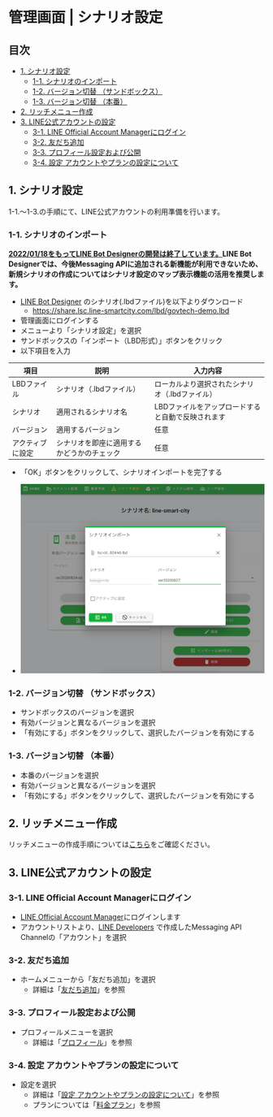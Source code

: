 # 管理画面 | シナリオ設定

## 目次
  - [1. シナリオ設定](#1-シナリオ設定)
    - [1-1. シナリオのインポート](#1-1-シナリオのインポート)
    - [1-2. バージョン切替 （サンドボックス）](#1-2-バージョン切替-サンドボックス)
    - [1-3. バージョン切替 （本番）](#1-3-バージョン切替-本番)
  - [2. リッチメニュー作成](#2-リッチメニュー作成)
  - [3. LINE公式アカウントの設定](#3-line公式アカウントの設定)
    - [3-1. LINE Official Account Managerにログイン](#3-1-line-official-account-managerにログイン)
    - [3-2. 友だち追加](#3-2-友だち追加)
    - [3-3. プロフィール設定および公開](#3-3-プロフィール設定および公開)
    - [3-4. 設定 アカウントやプランの設定について](#3-4-設定-アカウントやプランの設定について)

## 1. シナリオ設定

1-1.〜1-3.の手順にて、LINE公式アカウントの利用準備を行います。

### 1-1. シナリオのインポート


__[2022/01/18をもってLINE Bot Designerの開発は終了しています。](https://developers.line.biz/ja/news/2022/01/18/development-of-line-bot-designer-has-been-finished/)LINE Bot Designerでは、今後Messaging APIに追加される新機能が利用できないため、新規シナリオの作成についてはシナリオ設定のマップ表示機能の活用を推奨します。__



* [LINE Bot Designer](https://developers.line.biz/ja/services/bot-designer/) のシナリオ(.lbdファイル)を以下よりダウンロード
    * https://share.lsc.line-smartcity.com/lbd/govtech-demo.lbd
* 管理画面にログインする
* メニューより「シナリオ設定」を選択
* サンドボックスの「インポート（LBD形式）」ボタンをクリック
* 以下項目を入力

| 項目 | 説明 | 入力内容 |
|---|---|---|
| LBDファイル | シナリオ（.lbdファイル）  | ローカルより選択されたシナリオ（.lbdファイル） |
| シナリオ | 適用されるシナリオ名 | LBDファイルをアップロードすると自動で反映されます |
| バージョン | 適用するバージョン | 任意 |
| アクティブに設定 | シナリオを即座に適用するかどうかのチェック | 任意 |

* 「OK」ボタンをクリックして、シナリオインポートを完了する

* ![シナリオのインポート](./images/lsc-scenario-import.png)

### 1-2. バージョン切替 （サンドボックス）
* サンドボックスのバージョンを選択
* 有効バージョンと異なるバージョンを選択
* 「有効にする」ボタンをクリックして、選択したバージョンを有効にする

### 1-3. バージョン切替 （本番）
* 本番のバージョンを選択
* 有効バージョンと異なるバージョンを選択
* 「有効にする」ボタンをクリックして、選択したバージョンを有効にする

## 2. リッチメニュー作成

リッチメニューの作成手順については[こちら](https://docs.line-smartcity.org/85356e85da49445c9e521f2007fe06cd)をご確認ください。

## 3. LINE公式アカウントの設定

### 3-1. LINE Official Account Managerにログイン
* [LINE Official Account Manager](https://manager.line.biz/)にログインします
* アカウントリストより、[LINE Developers](https://developers.line.biz/ja/) で作成したMessaging API Channelの「アカウント」を選択

### 3-2. 友だち追加
* ホームメニューから「友だち追加」を選択
    * 詳細は「[友だち追加](https://www.linebiz.com/jp/manual/OfficialAccountManager/gain-friends/overview/)」を参照

### 3-3. プロフィール設定および公開
* プロフィールメニューを選択
    * 詳細は「[プロフィール](https://www.linebiz.com/jp/manual/OfficialAccountManager/account-page/settings/)」を参照

### 3-4. 設定 アカウントやプランの設定について
* 設定を選択
    * 詳細は「[設定 アカウントやプランの設定について](https://www.linebiz.com/jp/manual/OfficialAccountManager/settings/overview/)」を参照
    * プランについては「[料金プラン](https://www.linebiz.com/service/line-official-account/plan/)」を参照

